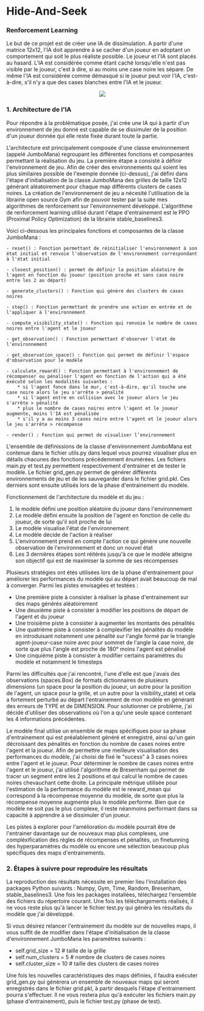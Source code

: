 # Hide-And-Seek
### Renforcement Learning

Le but de ce projet est de créer une IA de dissimulation. A partir d'une matrice 12x12, l'IA doit apprendre à se cacher d'un joueur en adoptant un comportement qui soit le plus réaliste possible. Le joueur et l'IA sont placés au hasard. L'IA est considérée comme étant caché lorsqu'elle n'est pas visible par le joueur, c'est à dire, si au moins une case noire les sépare. De même l'IA est considérée comme démasqué si le joueur peut voir l'IA, c'est-à-dire, s'il n'y a que des cases blanches entre l'IA et le joueur. 

<p align="center">
  <img src="https://github.com/andres2999/Hide-And-Seek/assets/91212621/3d982ce6-c530-4b42-b105-6a6d008ccff2" />
</p>


### 1. Architecture de l'IA

Pour répondre à la problématique posée, j'ai crée une IA qui à partir d'un environnement de jeu donné est capable de se dissimuler de la position d'un joueur donnée qui elle reste fixée durant toute la partie.


L'architecture est principalement composée d'une classe environnement (appelé JumboMana) regroupant les différentes fonctions et composantes permettant la réalisation du jeu. La première étape a consisté à définir l'environnement de jeu. Afin de créer des environnements qui soient les plus similaires possible de l'exemple donnée (ci-dessus), j'ai défini dans l'étape d'initialisation de la classe JumboMana des grilles de taille 12x12 générant aléatoirement pour chaque map différents clusters de cases noires. La création de l'environnement de jeu a nécesité l'utilisation de la librairie open source Gym afin de pouvoir tester par la suite mes algorithmes de renforcement sur l'environnement développé. L'algorithme de renforcement learning utilisé durant l'étape d'entrainement est le PPO (Proximal Policy Optimization) de la librairie stable_baselines3.

Voici ci-dessous les principales fonctions et composantes de la classe JumboMana : 

    - reset() : Fonction permettant de réinitialiser l'environnement à son état initial et renvoie l'observation de l'environnement correspondant à l'état initial

    - closest_position() : permet de définir la position aléatoire de l'agent en fonction du joueur (position proche et sans case noire entre les 2 au départ)

    - generate_clusters() : Fonction qui génère des clusters de cases noires 

    - step() : Fonction permettant de prendre une action en entrée et de l'appliquer à l'environnement

    - compute_visibility_state() : Fonction qui renvoie le nombre de cases noires entre l'agent et le joueur

    - get_observation() : Fonction permettant d'observer l'état de l'environnement

    - get_observation_space() : Fonction qui permet de définir l'espace d'observation pour le modèle

    - calculate_reward() : Fonction permettant à l'environnement de récompenser ou pénaliser l'agent en fonction de l'action qui a été éxécuté selon les modalités suivantes : 
        * si l'agent fonce dans le mur, c'est-à-dire, qu'il touche une case noire alors le jeu s'arrête > pénalité
        * si l'agent entre en collision avec le joueur alors le jeu s'arrête > pénalité
        * plus le nombre de cases noires entre l'agent et le joueur augmente, moins l'IA est pénalisée
        * s'il y a au moins 3 cases noire entre l'agent et le joueur alors le jeu s'arrête > récompense

    - render() : Fonction qui permet de visualiser l’environnement

L'ensemble de définissions de la classe d'environnement JumboMana est contenue dans le fichier utils.py dans lequel vous pourrez visualiser plus en détails chacunes des fonctions précédemment énumérées. Les fichiers main.py et test.py permettent respectivement d'entrainer et de tester le modèle. Le fichier grid_gen.py permet de générer différents environnements de jeu et de les sauvegarder dans le fichier grid.pkl. Ces derniers sont ensuite utilisés lors de la phase d'entrainement du modèle. 

Fonctionnement de l'architecture du modèle et du jeu : 
  1) le modèle défini une position aléatoire du joueur dans l'environnement
  2) Le modèle défini ensuite la position de l'agent en fonction de celle du joueur, de sorte qu'il soit proche de lui
  3) Le modèle visualise l'état de l'environnement
  4) Le modèle décide de l'action à réaliser
  5) L'environnement prend en compte l'action ce qui génère une nouvelle observation de l'environnement et donc un nouvel état
  6) Les 3 dernières étapes sont réitérés jusqu'à ce que le modèle atteigne son objectif qui est de maximiser la somme de ses récompenses

Plusieurs stratégies ont étés utilisées lors de la phase d'entrainement pour améliorer les performances du modèle qui au départ avait beaucoup de mal à converger. Parmi les pistes envisagées et testées : 
  * Une première piste à consister à réaliser la phase d'entrainement sur des maps générés aléatoirement
  * Une deuxième piste à consister à modifier les positions de départ de l'agent et du joueur
  * Une troisième piste à consister à augmenter les montants des pénalités
  * Une quatrième piste à consister à complexifier les pénalités du modèle en introduisant notamment une pénalité sur l'angle formé par le triangle agent-joueur-case noire avec pour sommet de l'angle la case noire, de sorte que plus l'angle est proche de 180° moins l'agent est pénalisé 
  * Une cinquième piste à consister à modifier certains paramètres du modèle et notamment le timesteps

Parmi les difficultés que j'ai rencontré, l'une d'elle est que j'avais des observations (spaces.Box) de formats dictionnaires de plusieurs dimensions (un space pour la position du joueur, un autre pour la position de l'agent, un space pour la grille, et un autre pour la visibility_state) et cela a fortement perturbé au départ l'entrainement de mon modèle en générant des erreurs de TYPE et de DIMENSION. Pour solutionner ce problème, j'ai décidé d'utiliser des observations où l'on a qu'une seule space contenant les 4 informations précédentes. 

Le modèle final utilise un ensemble de maps spécifiques pour sa phase d'entrainement qui est préalablement généré et enregistré, ainsi qu'un gain décroissant des pénalités en fonction du nombre de cases noires entre l'agent et la joueur. Afin de permettre une meilleure visualisation des performances du modèle, j'ai choisi de fixé le "sucess" à 3 cases noires entre l'agent et le joueur. Pour déterminer le nombre de cases noires entre l'agent et le joueur, j'ai utilisé l'algorithme de Bresenham qui permet de tracer un segment entre les 2 positions et qui calcul le nombre de cases noires chevauchant cette droite. La principale métrique utilisée pour l'estimation de la performance du modèle est le reward_mean qui correspond à la récompense moyenne du modèle, de sorte que plus la récompense moyenne augmente plus le modèle performe. Bien que ce modèle ne soit pas le plus complexe, il reste néanmoins performant dans sa capacité à apprendre à se dissimuler d'un joueur. 

Les pistes à explorer pour l'amélioration du modèle pourrait être de l'entrainer davantage sur de nouveaux map plus complexes, une compléxification des règles de récompenses et pénalités, un finetunning des hyperparamètres du modèle ou encore une sélection beaucoup plus spécifiques des maps d'entrainements. 


### 2. Étapes à suivre pour reproduire les résultats

La reproduction des résultats nécessite en premier lieu l'installation des packages Python suivants : Numpy, Gym, Time, Random, Bresenham, stable_baselines3. Une fois les packages installées, téléchargez l'ensemble des fichiers du répertoire courant. Une fois les téléchargements réalisés, il ne vous reste plus qu'à lancer le fichier test.py qui génèra les résultats du modèle que j'ai développé. 

Si vous désirez relancer l'entrainement du modèle sur de nouvelles maps, il vous suffit de de modifier dans l'étape d'initialisation de la classe d'environnement JumboMana les paramètres suivants : 
  - self.grid_size = 12 # taille de la grille
  - self.num_clusters = 5 # nombre de clusters de cases noires
  - self.cluster_size = 10 # taille des clusters de cases noires

Une fois les nouvelles caractéristiques des maps définies, il faudra exécuter grid_gen.py qui génèrera un ensemble de nouveaux maps qui seront enregistrés dans le fichier grid.pkl, à partir desquels l'étape d'entrainement pourra s'effectuer. Il ne vous restera plus qu'à exécuter les fichiers main.py (phase d'entrainement), puis le fichier test.py (phase de test). 
